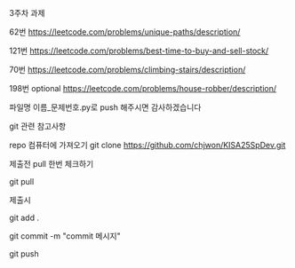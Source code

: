 3주차 과제

62번
https://leetcode.com/problems/unique-paths/description/

121번
https://leetcode.com/problems/best-time-to-buy-and-sell-stock/

70번
https://leetcode.com/problems/climbing-stairs/description/

198번 optional
https://leetcode.com/problems/house-robber/description/


파일명 이름_문제번호.py로 push 해주시면 감사하겠습니다

git 관련 참고사항


repo 컴퓨터에 가져오기
git clone https://github.com/chjwon/KISA25SpDev.git

제출전 pull 한번 체크하기

git pull

제출시

git add .

git commit -m "commit 메시지"

git push
